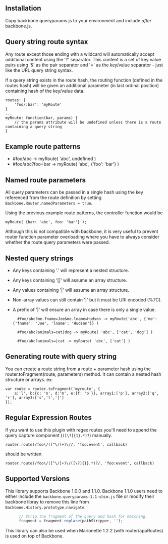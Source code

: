 Installation
--------------
Copy backbone.queryparams.js to your environment and include *after* backbone.js.

Query string route syntax
-------------------------
Any route except those ending with a wildcard will automatically accept additional content using the '?' separator. This content is a set of key value pairs using '&' as the pair separator and '=' as the key/value separator - just like the URL query string syntax.

If a query string exists in the route hash, the routing function (defined in the routes hash) will be given an additional parameter (in last ordinal position) containing hash of the key/value data.

	routes: {
		'foo/:bar': 'myRoute'
	}
	...
	myRoute: function(bar, params) {
		// the params attribute will be undefined unless there is a route containing a query string
	}

Example route patterns
----------------------
* #foo/abc -> myRoute( 'abc', undefined )
* #foo/abc?foo=bar -> myRoute( 'abc', {'foo': 'bar'} )

Named route parameters
----------------------
All query parameters can be passed in a single hash using the key referenced from the route definition by setting ```Backbone.Router.namedParameters = true```.

Using the previous example route patterns, the controller function would be
```
myRoute( {bar: 'abc', foo: 'bar'} );
```
Although this is not compatible with backbone, it is very useful to prevent router function parameter overloading where you have to always consider
whether the route query parameters were passed.

Nested query strings
-----------------------
* Any keys containing '.' will represent a nested structure.
* Any keys containing '[]' will assume an array structure.
* Any values containing '|' will assume an array structure.
* Non-array values can still contain '|' but it must be URI encoded (%7C).
* A prefix of '|' will ensure an array in case there is only a single value.

		#foo/abc?me.fname=Joe&me.lname=Hudson -> myRoute('abc', {'me': {'fname': 'Joe', 'lname': 'Hudson'}} )

		#foo/abc?animals=cat|dog -> myRoute( 'abc', ['cat', 'dog'] )

		#foo/abc?animals=|cat -> myRoute( 'abc', ['cat'] )


Generating route with query string
----------------------------------
You can create a route string from a route + parameter hash using the router.toFragment(route, parameters) method. It can contain a nested hash structure or arrays. ex:

	var route = router.toFragment('myroute', {
		a:'l', b:{c: 'n', d:'m', e:{f: 'o'}}, array1:['p'], array2:['q', 'r'], array3:['s','t','|']
	});

Regular Expression Routes
-------------------------
If you want to use this plugin with regex routes you'll need to append the query capture component (`([\?]{1}.*)?`) manually.

    router.route(/foo\/([^\/]+)\//, 'foo:event', callback)

should be written

    router.route(/foo\/([^\/]+)\/([\?]{1}.*)?/, 'foo:event', callback)

Supported Versions
------------------

This library supports Backbone 1.0.0 and 1.1.0. Backbone 1.1.0 users need to either include the `backbone.queryparams-1.1-shim.js` file or modify their backbone libray to remove this line from `Backbone.History.prototype.navigate`.

```javascript
      // Strip the fragment of the query and hash for matching.
      fragment = fragment.replace(pathStripper, '');
```
This library can also be used when Marionette 1.2.2 (with router/appRoutes) is used on top of Backbone.

